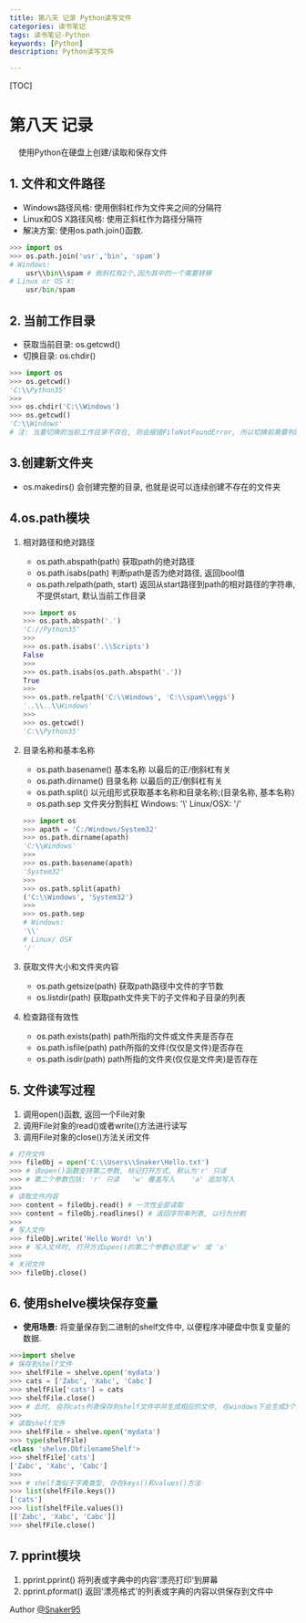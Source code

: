 ```yaml
---
title: 第八天 记录 Python读写文件
categories: 读书笔记
tags: 读书笔记-Python
keywords: [Python]
description: Python读写文件

---
```


<!--more-->

[TOC]

# 第八天 记录
&nbsp;&nbsp;&nbsp; 使用Python在硬盘上创建/读取和保存文件
## 1. 文件和文件路径
* Windows路径风格: 使用倒斜杠作为文件夹之间的分隔符 
* Linux和OS X路径风格: 使用正斜杠作为路径分隔符
* 解决方案: 使用os.path.join()函数.

```python
>>> import os
>>> os.path.join('usr','bin', 'spam')
# Windows: 
    usr\\bin\\spam # 倒斜杠有2个,因为其中的一个需要转移
# Linux or OS X:
    usr/bin/spam
```

## 2. 当前工作目录
* 获取当前目录: os.getcwd()
* 切换目录: os.chdir()

```python
>>> import os
>>> os.getcwd()
'C:\\Python35'
>>>
>>> os.chdir('C:\\Windows')
>>> os.getcwd()
'C:\\Windows'
# 注: 当要切换的当前工作目录不存在, 则会报错FileNotFoundError, 所以切换前需要判断该目录是否存在 os.path.exists()
```

## 3.创建新文件夹
* os.makedirs() 会创建完整的目录, 也就是说可以连续创建不存在的文件夹

## 4.os.path模块
1. 相对路径和绝对路径
    * os.path.abspath(path) 获取path的绝对路径
    * os.path.isabs(path) 判断path是否为绝对路径, 返回bool值
    * os.path.relpath(path, start) 返回从start路径到path的相对路径的字符串,不提供start, 默认当前工作目录
    
    ```python
    >>> import os
    >>> os.path.abspath('.')
    'C://Python35'
    >>>
    >>> os.path.isabs('.\\Scripts')
    False
    >>>
    >>> os.path.isabs(os.path.abspath('.'))
    True
    >>>
    >>> os.path.relpath('C:\\Windows', 'C:\\spam\\eggs')
    '..\\..\\Windows'
    >>>
    >>> os.getcwd()
    'C:\\Python35'
    ```

2. 目录名称和基本名称
    * os.path.basename() 基本名称 以最后的正/倒斜杠有关
    * os.path.dirname() 目录名称 以最后的正/倒斜杠有关
    * os.path.split() 以元组形式获取基本名称和目录名称;(目录名称, 基本名称)
    * os.path.sep 文件夹分割斜杠 Windows: '\\'  Linux/OSX: '/' 
    
    ```python
    >>> import os
    >>> apath = 'C:/Windows/System32'
    >>> os.path.dirname(apath)
    'C:\\Windows'
    >>>
    >>> os.path.basename(apath)
    'System32'
    >>>
    >>> os.path.split(apath)
    ('C:\\Windows', 'System32')
    >>>
    >>> os.path.sep
    # Windows:
    '\\'
    # Linux/ OSX
    '/'
    ```

3. 获取文件大小和文件夹内容
    * os.path.getsize(path) 获取path路径中文件的字节数
    * os.listdir(path) 获取path文件夹下的子文件和子目录的列表

4. 检查路径有效性
    * os.path.exists(path) path所指的文件或文件夹是否存在
    * os.path.isfile(path) path所指的文件(仅仅是文件)是否存在
    * os.path.isdir(path) path所指的文件夹(仅仅是文件夹)是否存在

## 5. 文件读写过程
1. 调用open()函数, 返回一个File对象
2. 调用File对象的read()或者write()方法进行读写
3. 调用File对象的close()方法关闭文件

```python
# 打开文件
>>> fileObj = open('C:\\Users\\Snaker\Hello.txt')
>>> # 该open()函数支持第二参数, 标记打开方式, 默认为'r' 只读
>>> # 第二个参数包括: 'r' 只读   'w' 覆盖写入    'a' 追加写入
>>>
# 读取文件内容
>>> content = fileObj.read() # 一次性全部读取
>>> content = fileObj.readlines() # 返回字符串列表, 以行为分割
>>>
# 写入文件
>>> fileObj.write('Hello Word! \n')
>>> # 写入文件时, 打开方式open()的第二个参数必须是'w' 或 'a'
>>>
# 关闭文件
>>> fileObj.close()
```

## 6. 使用shelve模块保存变量
* **使用场景:** 将变量保存到二进制的shelf文件中, 以便程序冲硬盘中恢复变量的数据.

```python
>>>import shelve
# 保存到shelf文件
>>> shelfFile = shelve.open('mydata')
>>> cats = ['Zabc', 'Xabc', 'Cabc']
>>> shelfFile['cats'] = cats
>>> shelfFile.close()
>>> # 此时, 会将cats列表保存到shelf文件中并生成相应的文件, 在windows下会生成3个文件: mydata.bak, mydata.dat, mydata.dir; 在OSX下只生成1个:mydata.db 
>>>
# 读取shelf文件
>>> shelfFile = shelve.open('mydata')
>>> type(shelfFile)
<class 'shelve.DbfilenameShelf'>
>>> shelfFile['cats']
['Zabc', 'Xabc', 'Cabc']
>>>
>>> # shelf类似于字典类型, 存在keys()和values()方法
>>> list(shelfFile.keys())
['cats']
>>> list(shelfFile.values())
[['Zabc', 'Xabc', 'Cabc']]
>>> shelfFile.close()
```

## 7. pprint模块
1. pprint.pprint() 将列表或字典中的内容'漂亮打印'到屏幕
2. pprint.pformat() 返回'漂亮格式'的列表或字典的内容以供保存到文件中
 
Author [@Snaker95][1]

[1]: http://www.sharedsea.com